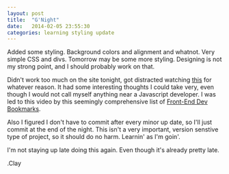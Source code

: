 ```yaml
---
layout: post
title:  "G'Night"
date:   2014-02-05 23:55:30
categories: learning styling update
---
```


Added some styling. Background colors and alignment and whatnot. Very simple CSS and divs. Tomorrow may be some more styling.  Designing is not my strong point, and I should probably work on that. 

Didn't work too much on the site tonight, got distracted watching [this][0] for whatever reason. It had some interesting thoughts I could take very, even though I would not call myself anything near a Javascript developer. I was led to this video by this seemingly comprehensive list of [Front-End Dev Bookmarks][1].

Also I figured I don't have to commit after every minor up date, so I'll just commit at the end of the night. This isn't a very important, version senstive type of project, so it should do no harm. Learnin' as I'm goin'.

I'm not staying up late doing this again. Even though it's already pretty late.

.Clay



[0]: http://www.youtube.com/watch?v=f7AU2Ozu8eo
[1]: https://github.com/dypsilon/frontend-dev-bookmarks

